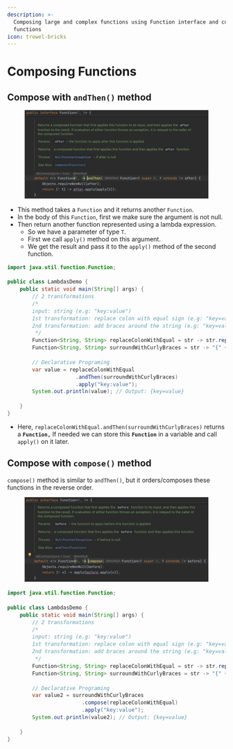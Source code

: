 ```yaml
---
description: >-
  Composing large and complex functions using Function interface and combining
  functions
icon: trowel-bricks
---
```


# Composing Functions

## Compose with `andThen()` method

<figure><img src="../../../../.gitbook/assets/java-ad-lambdas-5-function-interface-3-andThen-method.png" alt=""><figcaption></figcaption></figure>

* This method takes a `Function` and it returns another `Function`.
* In the body of this `Function`, first we make sure the argument is not null.
* Then return another function represented using a lambda expression.
  * So we have a parameter of type `T`.
  * First we call `apply()` method on this argument.&#x20;
  * We get the result and pass it to the `apply()` method of the second function.



```java
import java.util.function.Function;

public class LambdasDemo {
    public static void main(String[] args) {
        // 2 transformations
        /*
        input: string (e.g: "key:value")
        1st transformation: replace colon with equal sign (e.g: "key=value")
        2nd transformation: add braces around the string (e.g: "key=value")
         */
        Function<String, String> replaceColonWithEqual = str -> str.replace(":", "=");
        Function<String, String> surroundWithCurlyBraces = str -> "{" + str + "}";
        
        // Declarative Programing
        var value = replaceColonWithEqual
                      .andThen(surroundWithCurlyBraces)
                      .apply("key:value");
        System.out.println(value); // Output: {key=value}
        
    }
}
```

* Here, `replaceColonWithEqual.andThen(surroundWithCurlyBraces)` returns a **`Function,`** If needed we can store this **`Function`** in a variable and call `apply()` on it later.



## Compose with `compose()` method

`compose()` method is similar to `andThen()`, but it orders/composes these functions in the reverse order.

<figure><img src="../../../../.gitbook/assets/java-ad-lambdas-5-function-interface-4-compose-method.png" alt=""><figcaption></figcaption></figure>

```java
import java.util.function.Function;

public class LambdasDemo {
    public static void main(String[] args) {
        // 2 transformations
        /*
        input: string (e.g: "key:value")
        1st transformation: replace colon with equal sign (e.g: "key=value")
        2nd transformation: add braces around the string (e.g: "key=value")
         */
        Function<String, String> replaceColonWithEqual = str -> str.replace(":", "=");
        Function<String, String> surroundWithCurlyBraces = str -> "{" + str + "}";
        
        // Declarative Programing
        var value2 = surroundWithCurlyBraces
                        .compose(replaceColonWithEqual)
                        .apply("key:value");
        System.out.println(value2); // Output: {key=value}
        
    }
}
```
